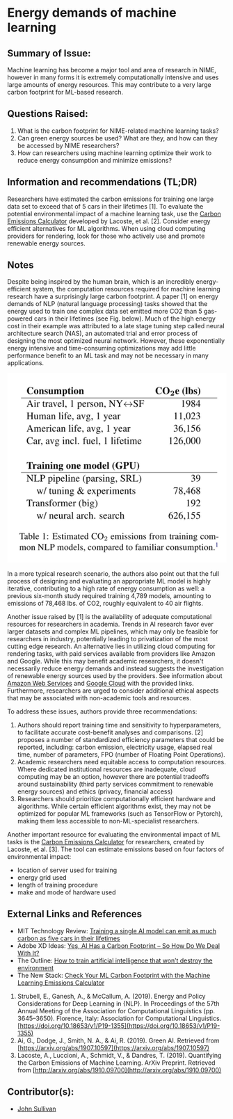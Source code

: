 # Energy demands of machine learning

## Summary of Issue:

Machine learning has become a major tool and area of research in NIME, however in many forms it is extremely computationally intensive and uses large amounts of energy resources. This may contribute to a very large carbon footprint for ML-based research.

## Questions Raised:

1. What is the carbon footprint for NIME-related machine learning tasks? 
2. Can green energy sources be used? What are they, and how can they be accessed by NIME researchers? 
3. How can researchers using machine learning optimize their work to reduce energy consumption and minimize emissions?

## Information and recommendations \(TL;DR\)

Researchers have estimated the carbon emissions for training one large data set to exceed that of 5 cars in their lifetimes \[1\]. To evaluate the potential environmental impact of a machine learning task, use the [Carbon Emissions Calculator](https://mlco2.github.io/impact/) developed by Lacoste, et al. \[2\]. Consider energy efficient alternatives for ML algorithms. When using cloud computing providers for rendering, look for those who actively use and promote renewable energy sources.

## Notes

Despite being inspired by the human brain, which is an incredibly energy-efficient system, the computation resources required for machine learning research have a surprisingly large carbon footprint. A paper \[1\] on energy demands of NLP \(natural language processing\) tasks showed that the energy used to train one complex data set emitted more CO2 than 5 gas-powered cars in their lifetimes \(see Fig. below\). Much of the high energy cost in their example was attributed to a late stage tuning step called neural architecture search \(NAS\), an automated trial and error process of designing the most optimized neural network. However, these exponentially energy intensive and time-consuming optimizations may add little performance benefit to an ML task and may not be necessary in many applications.

![CO2 emission comparison](.gitbook/assets/CO2_emissions_comparison.jpg)

In a more typical research scenario, the authors also point out that the full process of designing and evaluating an appropriate ML model is highly iterative, contributing to a high rate of energy consumption as well: a previous six-month study required training 4,789 models, amounting to emissions of 78,468 lbs. of CO2, roughly equivalent to 40 air flights.

Another issue raised by \[1\] is the availability of adequate computational resources for researchers in academia. Trends in AI research favor ever larger datasets and complex ML pipelines, which may only be feasible for researchers in industry, potentially leading to privatization of the most cutting edge research. An alternative lies in utilizing cloud computing for rendering tasks, with paid services available from providers like Amazon and Google. While this may benefit academic researchers, it doesn't necessarily reduce energy demands and instead suggests the investigation of renewable energy sources used by the providers. See information about [Amazon Web Services](https://sustainability.aboutamazon.com/environment/the-cloud) and [Google Cloud](https://www.google.com/about/datacenters/efficiency/) with the provided links. Furthermore, researchers are urged to consider additional ethical aspects that may be associated with non-academic tools and resources.

To address these issues, authors provide three recommendations:

1. Authors should report training time and sensitivity to hyperparameters, to facilitate accurate cost-benefit analyses and comparisons. \[2\] proposes a number of standardized efficiency parameters that could be reported, including: carbon emission, electricity usage, elapsed real time, number of parameters, FPO \(number of Floating Point Operations\). 
2. Academic researchers need equitable access to computation resources. Where dedicated institutional resources are inadequate, cloud computing may be an option, however there are potential tradeoffs around sustainability \(third party services commitment to renewable energy sources\) and ethics \(privacy, financial access\)
3. Researchers should prioritize computationally efficient hardware and algorithms. While certain efficient algorithms exist, they may not be optimized for popular ML frameworks \(such as TensorFlow or Pytorch\), making them less accessible to non-ML-specialist researchers. 

Another important resource for evaluating the environmental impact of ML tasks is the [Carbon Emissions Calculator](https://mlco2.github.io/impact/) for researchers, created by Lacoste, et al. \[3\]. The tool can estimate emissions based on four factors of environmental impact:

* location of server used for training
* energy grid used
* length of training procedure
* make and mode of hardware used

## External Links and References

* MIT Technology Review: [Training a single AI model can emit as much carbon as five cars in their lifetimes](https://www.technologyreview.com/2019/06/06/239031/training-a-single-ai-model-can-emit-as-much-carbon-as-five-cars-in-their-lifetimes/)
* Adobe XD Ideas: [Yes, AI Has a Carbon Footprint – So How Do We Deal With It?](https://xd.adobe.com/ideas/principles/emerging-technology/ai-impact-on-climate-environment/)
* The Outline: [How to train artificial intelligence that won’t destroy the environment](https://theoutline.com/post/8186/artificial-intelligence-destroy-environment)
* The New Stack: [Check Your ML Carbon Footprint with the Machine Learning Emissions Calculator](https://thenewstack.io/check-your-ml-carbon-footprint-with-the-machine-learning-emissions-calculator/)

1. Strubell, E., Ganesh, A., & McCallum, A. \(2019\). Energy and Policy Considerations for Deep Learning in {NLP}. In Proceedings of the 57th Annual Meeting of the Association for Computational Linguistics \(pp. 3645–3650\). Florence, Italy: Association for Computational Linguistics. [https://doi.org/10.18653/v1/P19-1355](https://doi.org/10.18653/v1/P19-1355)
2. Ai, G., Dodge, J., Smith, N. A., & Ai, R. \(2019\). Green AI. Retrieved from [https://arxiv.org/abs/1907.10597](https://arxiv.org/abs/1907.10597)
3. Lacoste, A., Luccioni, A., Schmidt, V., & Dandres, T. \(2019\). Quantifying the Carbon Emissions of Machine Learning. ArXiv Preprint. Retrieved from [http://arxiv.org/abs/1910.09700](http://arxiv.org/abs/1910.09700)

## Contributor\(s\):

* [John Sullivan](mailto:johnny@johnnyvenom.com)

